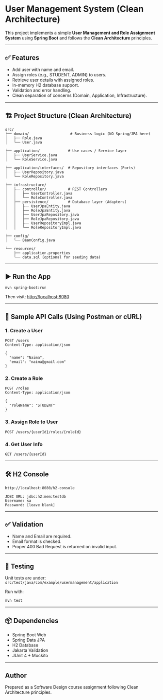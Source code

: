 
# User Management System (Clean Architecture)

This project implements a simple **User Management and Role Assignment System** using **Spring Boot** and follows the **Clean Architecture** principles.

---

## ✅ Features

- Add user with name and email.
- Assign roles (e.g., STUDENT, ADMIN) to users.
- Retrieve user details with assigned roles.
- In-memory H2 database support.
- Validation and error handling.
- Clean separation of concerns (Domain, Application, Infrastructure).

---

## 🏗️ Project Structure (Clean Architecture)

```
src/
├── domain/                   # Business logic (NO Spring/JPA here)
│   ├── Role.java
│   └── User.java

├── application/             # Use cases / Service layer
│   ├── UserService.java
│   └── RoleService.java

├── application/interfaces/  # Repository interfaces (Ports)
│   ├── UserRepository.java
│   └── RoleRepository.java

├── infrastructure/
│   ├── controller/          # REST Controllers
│   │   ├── UserController.java
│   │   └── RoleController.java
│   ├── persistence/         # Database layer (Adapters)
│   │   ├── UserJpaEntity.java
│   │   ├── RoleJpaEntity.java
│   │   ├── UserJpaRepository.java
│   │   ├── RoleJpaRepository.java
│   │   ├── UserRepositoryImpl.java
│   │   └── RoleRepositoryImpl.java

├── config/
│   └── BeanConfig.java

└── resources/
    ├── application.properties
    └── data.sql (optional for seeding data)
```

---

## ▶️ Run the App

```
mvn spring-boot:run
```

Then visit: [http://localhost:8080](http://localhost:8080)

---

## 🧪 Sample API Calls (Using Postman or cURL)

### 1. Create a User

```
POST /users
Content-Type: application/json

{
  "name": "Naima",
  "email": "naima@gmail.com"
}
```

### 2. Create a Role

```
POST /roles
Content-Type: application/json

{
  "roleName": "STUDENT"
}
```

### 3. Assign Role to User

```
POST /users/{userId}/roles/{roleId}
```

### 4. Get User Info

```
GET /users/{userId}
```

---

## 🛠️ H2 Console

```
http://localhost:8080/h2-console

JDBC URL: jdbc:h2:mem:testdb
Username: sa
Password: [leave blank]
```

---

## ✅ Validation

- Name and Email are required.
- Email format is checked.
- Proper 400 Bad Request is returned on invalid input.

---

## 🧪 Testing

Unit tests are under: `src/test/java/com/example/usermanagement/application`

Run with:
```
mvn test
```

---

## 📦 Dependencies

- Spring Boot Web
- Spring Data JPA
- H2 Database
- Jakarta Validation
- JUnit 4 + Mockito

---

## Author

Prepared as a Software Design course assignment following Clean Architecture principles.

